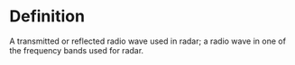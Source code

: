# Definition

A transmitted or reflected radio wave used in radar; a radio wave in one
of the frequency bands used for radar.
